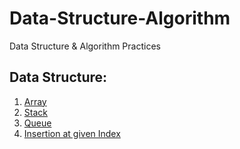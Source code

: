 # Data-Structure-Algorithm
Data Structure &amp; Algorithm Practices

## Data Structure:
1. [Array](https://github.com/zahidhasanshuvo/Data-Structure-Algorithm/blob/main/array.c)
2. [Stack](https://github.com/zahidhasanshuvo/Data-Structure-Algorithm/blob/main/stack.c)
3. [Queue](https://github.com/zahidhasanshuvo/Data-Structure-Algorithm/blob/main/queue.c)
4. [Insertion at given Index](https://github.com/zahidhasanshuvo/Data-Structure-Algorithm/blob/main/insertion_at_given_index.c)
